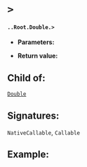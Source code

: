 # `>`

#### `..Root.Double.>`

* **Parameters:**

* **Return value:**

## Child of:

[`Double`](docs..Root.Double.md)

## Signatures:

`NativeCallable`, `Callable`


## Example:



